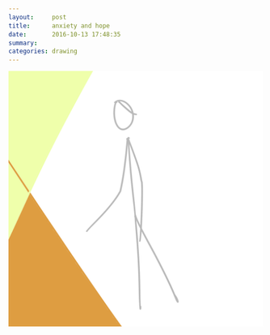 ```yaml
---
layout:     post
title:      anxiety and hope
date:       2016-10-13 17:48:35
summary:    
categories: drawing
---
```

![anxiety and hope](/images/diary/anxiety-and-hope.png "Enticing.")
